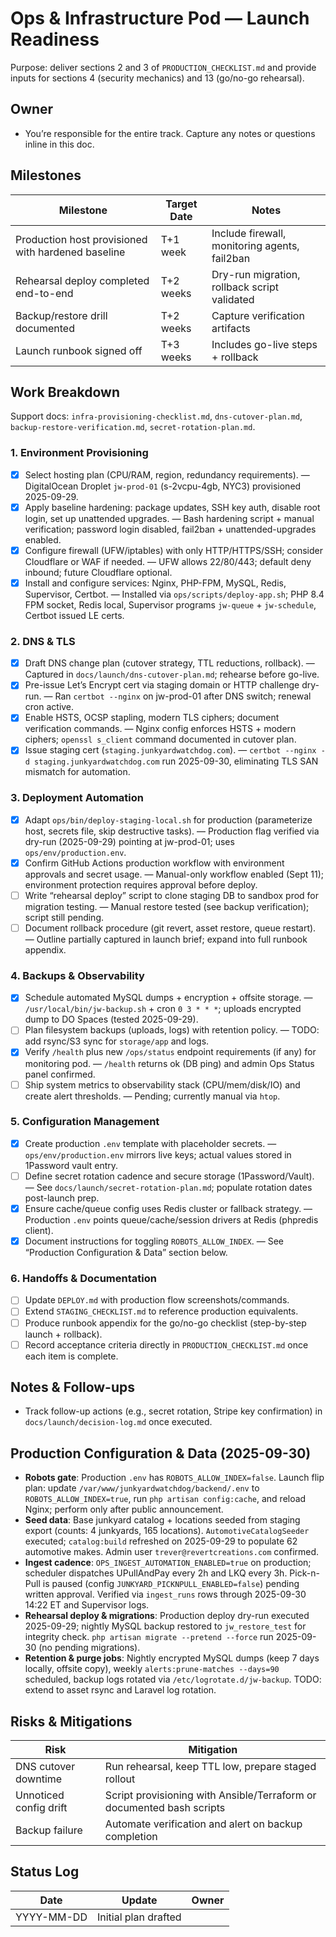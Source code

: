 # Ops & Infrastructure Pod — Launch Readiness

Purpose: deliver sections 2 and 3 of `PRODUCTION_CHECKLIST.md` and provide inputs for sections 4 (security mechanics) and 13 (go/no-go rehearsal).

## Owner
- You’re responsible for the entire track. Capture any notes or questions inline in this doc.

## Milestones
| Milestone | Target Date | Notes |
| --- | --- | --- |
| Production host provisioned with hardened baseline | T+1 week | Include firewall, monitoring agents, fail2ban |
| Rehearsal deploy completed end-to-end | T+2 weeks | Dry-run migration, rollback script validated |
| Backup/restore drill documented | T+2 weeks | Capture verification artifacts |
| Launch runbook signed off | T+3 weeks | Includes go-live steps + rollback |

## Work Breakdown
Support docs: `infra-provisioning-checklist.md`, `dns-cutover-plan.md`, `backup-restore-verification.md`, `secret-rotation-plan.md`.

### 1. Environment Provisioning
- [x] Select hosting plan (CPU/RAM, region, redundancy requirements). — DigitalOcean Droplet `jw-prod-01` (s-2vcpu-4gb, NYC3) provisioned 2025-09-29.
- [x] Apply baseline hardening: package updates, SSH key auth, disable root login, set up unattended upgrades. — Bash hardening script + manual verification; password login disabled, fail2ban + unattended-upgrades enabled.
- [x] Configure firewall (UFW/iptables) with only HTTP/HTTPS/SSH; consider Cloudflare or WAF if needed. — UFW allows 22/80/443; default deny inbound; future Cloudflare optional.
- [x] Install and configure services: Nginx, PHP-FPM, MySQL, Redis, Supervisor, Certbot. — Installed via `ops/scripts/deploy-app.sh`; PHP 8.4 FPM socket, Redis local, Supervisor programs `jw-queue` + `jw-schedule`, Certbot issued LE certs.

### 2. DNS & TLS
- [x] Draft DNS change plan (cutover strategy, TTL reductions, rollback). — Captured in `docs/launch/dns-cutover-plan.md`; rehearse before go-live.
- [x] Pre-issue Let’s Encrypt cert via staging domain or HTTP challenge dry-run. — Ran `certbot --nginx` on jw-prod-01 after DNS switch; renewal cron active.
- [x] Enable HSTS, OCSP stapling, modern TLS ciphers; document verification commands. — Nginx config enforces HSTS + modern ciphers; `openssl s_client` command documented in cutover plan.
- [x] Issue staging cert (`staging.junkyardwatchdog.com`). — `certbot --nginx -d staging.junkyardwatchdog.com` run 2025-09-30, eliminating TLS SAN mismatch for automation.

### 3. Deployment Automation
- [x] Adapt `ops/bin/deploy-staging-local.sh` for production (parameterize host, secrets file, skip destructive tasks). — Production flag verified via dry-run (2025-09-29) pointing at jw-prod-01; uses `ops/env/production.env`.
- [x] Confirm GitHub Actions production workflow with environment approvals and secret usage. — Manual-only workflow enabled (Sept 11); environment protection requires approval before deploy.
- [ ] Write “rehearsal deploy” script to clone staging DB to sandbox prod for migration testing. — Manual restore tested (see backup verification); script still pending.
- [ ] Document rollback procedure (git revert, asset restore, queue restart). — Outline partially captured in launch brief; expand into full runbook appendix.

### 4. Backups & Observability
- [x] Schedule automated MySQL dumps + encryption + offsite storage. — `/usr/local/bin/jw-backup.sh` + cron `0 3 * * *`; uploads encrypted dump to DO Spaces (tested 2025-09-29).
- [ ] Plan filesystem backups (uploads, logs) with retention policy. — TODO: add rsync/S3 sync for `storage/app` and logs.
- [x] Verify `/health` plus new `/ops/status` endpoint requirements (if any) for monitoring pod. — `/health` returns ok (DB ping) and admin Ops Status panel confirmed.
- [ ] Ship system metrics to observability stack (CPU/mem/disk/IO) and create alert thresholds. — Pending; currently manual via `htop`.

### 5. Configuration Management
- [x] Create production `.env` template with placeholder secrets. — `ops/env/production.env` mirrors live keys; actual values stored in 1Password vault entry.
- [ ] Define secret rotation cadence and secure storage (1Password/Vault). — See `docs/launch/secret-rotation-plan.md`; populate rotation dates post-launch prep.
- [x] Ensure cache/queue config uses Redis cluster or fallback strategy. — Production `.env` points queue/cache/session drivers at Redis (phpredis client).
- [x] Document instructions for toggling `ROBOTS_ALLOW_INDEX`. — See “Production Configuration & Data” section below.

### 6. Handoffs & Documentation
- [ ] Update `DEPLOY.md` with production flow screenshots/commands.
- [ ] Extend `STAGING_CHECKLIST.md` to reference production equivalents.
- [ ] Produce runbook appendix for the go/no-go checklist (step-by-step launch + rollback).
- [ ] Record acceptance criteria directly in `PRODUCTION_CHECKLIST.md` once each item is complete.

## Notes & Follow-ups
- Track follow-up actions (e.g., secret rotation, Stripe key confirmation) in `docs/launch/decision-log.md` once executed.

## Production Configuration & Data (2025-09-30)
- **Robots gate**: Production `.env` has `ROBOTS_ALLOW_INDEX=false`. Launch flip plan: update `/var/www/junkyardwatchdog/backend/.env` to `ROBOTS_ALLOW_INDEX=true`, run `php artisan config:cache`, and reload Nginx; perform only after public announcement.
- **Seed data**: Base junkyard catalog + locations seeded from staging export (counts: 4 junkyards, 165 locations). `AutomotiveCatalogSeeder` executed; `catalog:build` refreshed on 2025-09-29 to populate 62 automotive makes. Admin user `trever@revertcreations.com` confirmed.
- **Ingest cadence**: `OPS_INGEST_AUTOMATION_ENABLED=true` on production; scheduler dispatches UPullAndPay every 2h and LKQ every 3h. Pick-n-Pull is paused (config `JUNKYARD_PICKNPULL_ENABLED=false`) pending written approval. Verified via `ingest_runs` rows through 2025-09-30 14:22 ET and Supervisor logs.
- **Rehearsal deploy & migrations**: Production deploy dry-run executed 2025-09-29; nightly MySQL backup restored to `jw_restore_test` for integrity check. `php artisan migrate --pretend --force` run 2025-09-30 (no pending migrations).
- **Retention & purge jobs**: Nightly encrypted MySQL dumps (keep 7 days locally, offsite copy), weekly `alerts:prune-matches --days=90` scheduled, backup logs rotated via `/etc/logrotate.d/jw-backup`. TODO: extend to asset rsync and Laravel log rotation.

## Risks & Mitigations
| Risk | Mitigation |
| --- | --- |
| DNS cutover downtime | Run rehearsal, keep TTL low, prepare staged rollout |
| Unnoticed config drift | Script provisioning with Ansible/Terraform or documented bash scripts |
| Backup failure | Automate verification and alert on backup completion |

## Status Log
| Date | Update | Owner |
| --- | --- | --- |
| YYYY-MM-DD | Initial plan drafted | <your name> |
